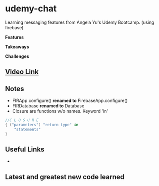 # udemy-chat

Learning messaging features from Angela Yu's Udemy Bootcamp. (using firebase)

__Features__ 

__Takeaways__ 

__Challenges__ 

## [Video Link](https://www.youtube.com/watch?v=PMbqo7ue_u0&list=PLMRqhzcHGw1ZRUB86rmNqG15Sr5jV-2NU&index=1)

## Notes
- FIRApp.configure() __renamed to__ FirebaseApp.configure()
- FIRDatabase __renamed to__ Database
- Closure are functions w/o names. Keyword 'in'

``` Swift
//C L O S U R E 
{ ("parameters") "return type" in
    "statements"
}

```

## Useful Links
- 


## Latest and greatest new code learned
```Swift


```

